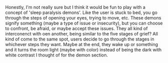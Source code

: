 Honestly, I'm not really sure but I think it would be fun to play with a concept of 'sleep paralysis demons'. Like the user is stuck to bed, you go through the steps of opening your eyes, trying to move, etc. These demons signify something (maybe a type of issue or insecurity), but you can choose to confront, be afraid, or maybe accept these issues. They all kind of interconenct with oen another, being similar to the five stages of grief? All kind of come to the same spot, users decide to go through the stages in whichever steps they want. Maybe at the end, they wake up or something and it turns the room light (maybe with color) instead of being the dark with white contrast I thought of for the demon section. 
